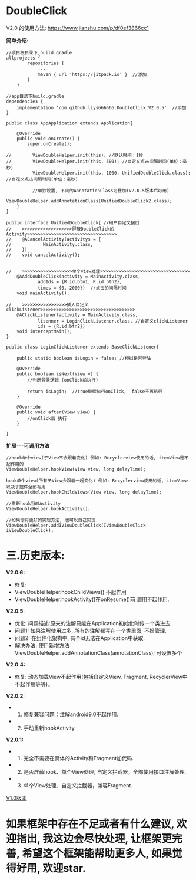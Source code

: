 # DoubleClick
V2.0 的使用方法: https://www.jianshu.com/p/df0ef3866cc1

**简单介绍:**
```
//项目根目录下,build.gradle
allprojects {
		repositories {
			...
			maven { url 'https://jitpack.io' }  //添加
		}
	}
```
```
//app目录下build.gradle
dependencies {
    implementation 'com.github.liys666666:DoubleClick:V2.0.5'  //添加
}
```
```
public class AppApplication extends Application{

    @Override
    public void onCreate() {
        super.onCreate();

//        ViewDoubleHelper.init(this); //默认时间：1秒
//        ViewDoubleHelper.init(this, 500); //自定义点击间隔时间(单位：毫秒)
          ViewDoubleHelper.init(this, 1000, UnifiedDoubleClick.class); //自定义点击间隔时间(单位：毫秒)
          
          //单独设置, 不同的AnnotationClass可叠加(V2.0.5版本后可用)
          ViewDoubleHelper.addAnnotationClass(UnifiedDoubleClick2.class);
    }
}
```

```
public interface UnifiedDoubleClick{ //用户自定义接口
//    >>>>>>>>>>>>>>>>>>>屏蔽DoubleClick的Activity>>>>>>>>>>>>>>>>>>>>>>>>>>>>>>>>>>
//    @ACancelActivity(activitys = {
//            MainActivity.class,
//    })
//    void cancelActivity();


//    >>>>>>>>>>>>>>>>>>>单个view处理>>>>>>>>>>>>>>>>>>>>>>>>>>>>>>>>>>
    @AAddDoubleClick(activity = MainActivity.class,
            addIds = {R.id.btn1, R.id.btn2},
            times = {0, 2000})  //点击的间隔时间
    void mainActivity();

//    >>>>>>>>>>>>>>>>>插入自定义clickListener>>>>>>>>>>>>>>>>>>>>>>>>>>>>>>>>>>>>
    @AClickListener(activity = MainActivity.class,
            lisenner = LoginClickListener.class, //自定义clickListener
            ids = {R.id.btn2})
    void interceptMain();
}
```

```
public class LoginClickListener extends BaseClickListener{

    public static boolean isLogin = false; //模拟是否登陆

    @Override
    public boolean isNext(View v) {
        //判断登录逻辑 (onClick前执行)

        return isLogin;  //true继续执行onClick,  false不再执行
    }

    @Override
    public void after(View view) {
        //onClick后 执行
    }

}
```

**扩展---可调用方法**	
```
//hook单个view(子View不会跟着变化) 例如: Recyclerview使用的话, itemView是不起作用的
ViewDoubleHelper.hookView(View view, long delayTime); 

hook单个view(所有子View会跟着一起变化) 例如: Recyclerview使用的话, itemView以及子控件全部有用
ViewDoubleHelper.hookChildViews(View view, long delayTime); 

//重新hook当前Activity
ViewDoubleHelper.hookActivity();

//如果你有更好的实现方法, 也可以自己实现
ViewDoubleHelper.addIViewDoubleClick(IViewDoubleClick iViewDoubleClick);
```


# 三.历史版本:
**V2.0.6:**	
* 修复:
* ViewDoubleHelper.hookChildViews() 不起作用
* ViewDoubleHelper.hookActivity()在onResume()前 调用不起作用.

**V2.0.5:**	
* 优化: 问题描述:原来的注解只能在Application初始化时传一个类进去;
* 问题1: 如果注解使用过多, 所有的注解都写在一个类里面, 不好管理.
* 问题2: 在组件化架构中, 有个id无法在Application中获取.
* 解决办法: 使用新增方法 ViewDoubleHelper.addAnnotationClass(annotationClass); 可设置多个

**V2.0.4:**	
* 修复: 动态加载View不起作用(包括自定义View, Fragment, RecyclerView中不起作用等等)。

**V2.0.2:**	
* 1. 修复兼容问题：注解android9.0不起作用.
* 2. 手动重新hookActivity

**V2.0.1:**     
* 1. 完全不需要在具体的Activity和Fragment加代码.
* 2. 是否屏蔽hook、单个View处理, 自定义拦截器，全部使用接口注解处理.
* 3. 单个View处理、自定义拦截器，兼容Fragment.

[V1.0版本](https://github.com/liys666666/DoubleClick/blob/master/README1.0.4.md)

# 如果框架中存在不足或者有什么建议, 欢迎指出, 我这边会尽快处理, 让框架更完善, 希望这个框架能帮助更多人, 如果觉得好用, 欢迎star.

